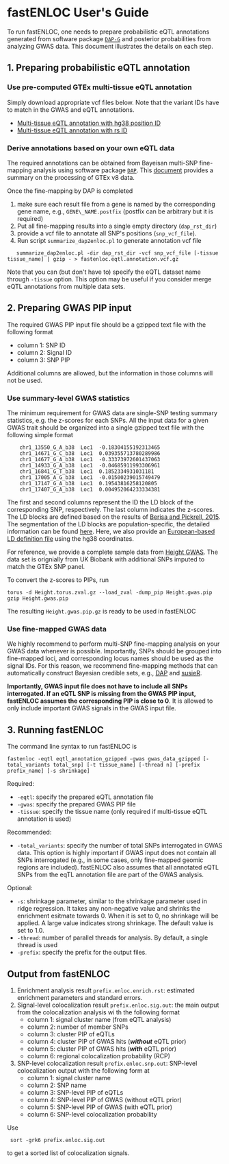 # fastENLOC User's Guide

To run fastENLOC, one needs to prepare probabilistic eQTL annotations generated from software package [``DAP-G``](https://github.com/xqwen/dap/) and posterior probabilities from analyzing GWAS data. This document illustrates the details on each step.


## 1. Preparing probabilistic eQTL annotation

### Use pre-computed GTEx multi-tissue eQTL annotation

Simply download appropriate vcf files below. Note that the variant IDs have to match in the GWAS and eQTL annotations. 

+  [Multi-tissue eQTL annotation with hg38 position ID](https://drive.google.com/open?id=1kfH_CffxyCtZcx3z7k63rIARNidLv1_P)
+  [Multi-tissue eQTL annotation with rs ID](https://drive.google.com/open?id=1rSaHenk8xOFtQo7VuDZevRkjUz6iwuj0)


### Derive annotations based on your own eQTL data

The required annotations can be obtained from Bayeisan multi-SNP fine-mapping analysis using software package [``DAP``](https://github.com/xqwen/dap/). This [document](https://github.com/xqwen/dap/tree/master/gtex_v8_analysis) provides a summary on the processing of GTEx v8 data. 

Once the fine-mapping by DAP is completed

1. make sure each result file from a gene is named by the corresponding gene name, e.g., ``GENE\_NAME.postfix`` (postfix can be arbitrary but it is required)
2. Put all fine-mapping results into a single empty directory (``dap_rst_dir``)
3. provide a vcf file to annotate all SNP's positions (``snp_vcf_file``).
4. Run script ``summarize_dap2enloc.pl`` to generate annotation vcf file

```
   summarize_dap2enloc.pl -dir dap_rst_dir -vcf snp_vcf_file [-tissue tissue_name] | gzip - > fastenloc.eqtl.annotation.vcf.gz
```

Note that you can (but don't have to) specify the eQTL dataset name through ``-tissue`` option. This option may be useful if you consider merge eQTL annotations from multiple data sets.


## 2. Preparing GWAS PIP input

The required GWAS PIP input file should be a gzipped text file with the following format 

+ column 1: SNP ID
+ column 2: Signal ID
+ column 3: SNP PIP

Additional columns are allowed, but the information in those columns will not be used. 





### Use summary-level GWAS statistics

The minimum requirement for GWAS data are single-SNP testing summary statistics, e.g. the z-scores for each SNPs. All the input data for a given GWAS trait should be organized into a single gzipped text file with the following simple format

```
    chr1_13550_G_A_b38  Loc1  -0.18304155192313465
    chr1_14671_G_C_b38  Loc1  0.039355713780289986
    chr1_14677_G_A_b38  Loc1  -0.33373972601437063
    chr1_14933_G_A_b38  Loc1  -0.04685911993306961
    chr1_16841_G_T_b38  Loc1  0.1852334931031181
    chr1_17005_A_G_b38  Loc1  -0.01500239015749479
    chr1_17147_G_A_b38  Loc1  0.19543816258120805
    chr1_17407_G_A_b38  Loc1  0.004952064233334381
```
The first and second columns represent the ID the LD block of the corresponding SNP, respectively. The last column
indicates the z-scores. The LD blocks are defined based on the results of [Berisa and Pickrell, 2015](http://bioinformatics.oxfordjournals.org/content/32/2/283). The segmentation of the LD blocks are population-specific, the detailed information can be found [here](https://bitbucket.org/nygcresearch/ldetect-data). Here, we also provide an [European-based LD definition file](eur_ld.hg38.bed) using the hg38 coordinates.

For reference, we provide a complete sample data from [Height GWAS](https://drive.google.com/open?id=1kxZge6NQ8_8oJjVhkO4lKdmZiG2jbu1m). The data set is orignially from UK Biobank with additional SNPs imputed to match the GTEx SNP panel.

To convert the z-scores to PIPs, run 

```
torus -d Height.torus.zval.gz --load_zval -dump_pip Height.gwas.pip
gzip Height.gwas.pip
```
The resulting ``Height.gwas.pip.gz`` is ready to be used in fastENLOC


### Use fine-mapped GWAS data

We highly recommend to perform multi-SNP fine-mapping analysis on your GWAS data whenever is possible. Importantly, SNPs should be grouped into fine-mapped loci, and corresponding locus names should be used as the signal IDs. For this reason, we recommend fine-mapping methods that can automatically construct Bayesian credible sets, e.g., [DAP](https://github.com/dap/) and [susieR](https://github.com/stephenslab/susieR). 


**Importantly, GWAS input file does not have to include all SNPs interrogated. If an eQTL SNP is missing from the GWAS PIP input, fastENLOC assumes the corresponding PIP is close to 0**. It is allowed to only include important GWAS signals in the GWAS input file.



## 3. Running fastENLOC

The command line syntax to run fastENLOC is 
```
fastenloc -eqtl eqtl_annotation_gzipped -gwas gwas_data_gzipped [-total_variants total_snp] [-t tissue_name] [-thread n] [-prefix prefix_name] [-s shrinkage]
```

Required:

+ ``-eqtl``: specify the prepared eQTL annotation file
+ ``-gwas``: specify the prepared GWAS PIP file
+ ``-tissue``: specify the tissue name (only required if multi-tissue eQTL annotation is used)

Recommended:

+ ``-total_variants``: specify the number of total SNPs interrogated in GWAS data. This option is highly important if GWAS input does not contain all SNPs interrogated (e.g., in some cases, only fine-mapped geomic regions are included). fastENLOC also assumes that all annotated eQTL SNPs from the eqTL annotation file are part of the GWAS analysis.   

Optional:

+ ``-s``: shrinkage parameter, similar to the shrinkage parameter used in ridge regression. It takes any non-negative value and shrinks the enrichment esitmate towards 0. When it is set to 0, no shrinkage will be applied. A large value indicates strong shrinkage. The default value is set to 1.0.
+ ``-thread``: number of parallel threads for analysis. By default, a single thread is used
+ ``-prefix``: specify the prefix for the output files.




## Output from  fastENLOC

1. Enrichment analysis result ``prefix.enloc.enrich.rst``: estimated enrichment parameters and standard errors.
2. Signal-level colocalization result ``prefix.enloc.sig.out``:  the main output from the colocalization analysis wi
th the following format
    + column 1: signal cluster name (from eQTL analysis)
    + column 2: number of member SNPs
    + column 3: cluster PIP of eQTLs
    + column 4: cluster PIP of GWAS hits (***without*** eQTL prior)
    + column 5: cluster PIP of GWAS hits (***with*** eQTL prior)
    + column 6: regional colocalization probability (RCP)
3. SNP-level colocalization result ``prefix.enloc.snp.out``: SNP-level colocalization output with the following form
at
    + column 1: signal cluster name
    + column 2: SNP name
    + column 3: SNP-level PIP of eQTLs
    + column 4: SNP-level PIP of GWAS (without eQTL prior)
    + column 5: SNP-level PIP of GWAS (with eQTL prior)
    + column 6: SNP-level colocalization probability

Use 
```
 sort -grk6 prefix.enloc.sig.out 
```
to get a sorted list of colocalization signals.
